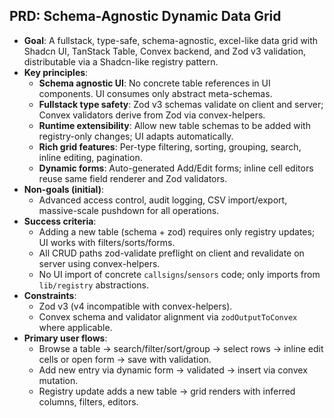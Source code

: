 ## PRD: Schema-Agnostic Dynamic Data Grid

- **Goal**: A fullstack, type-safe, schema-agnostic, excel-like data grid with Shadcn UI, TanStack Table, Convex backend, and Zod v3 validation, distributable via a Shadcn-like registry pattern.
- **Key principles**:
  - **Schema agnostic UI**: No concrete table references in UI components. UI consumes only abstract meta-schemas.
  - **Fullstack type safety**: Zod v3 schemas validate on client and server; Convex validators derive from Zod via convex-helpers.
  - **Runtime extensibility**: Allow new table schemas to be added with registry-only changes; UI adapts automatically.
  - **Rich grid features**: Per-type filtering, sorting, grouping, search, inline editing, pagination.
  - **Dynamic forms**: Auto-generated Add/Edit forms; inline cell editors reuse same field renderer and Zod validators.
- **Non-goals (initial)**:
  - Advanced access control, audit logging, CSV import/export, massive-scale pushdown for all operations.
- **Success criteria**:
  - Adding a new table (schema + zod) requires only registry updates; UI works with filters/sorts/forms.
  - All CRUD paths zod-validate preflight on client and revalidate on server using convex-helpers.
  - No UI import of concrete `callsigns`/`sensors` code; only imports from `lib/registry` abstractions.
- **Constraints**:
  - Zod v3 (v4 incompatible with convex-helpers).
  - Convex schema and validator alignment via `zodOutputToConvex` where applicable.
- **Primary user flows**:
  - Browse a table → search/filter/sort/group → select rows → inline edit cells or open form → save with validation.
  - Add new entry via dynamic form → validated → insert via convex mutation.
  - Registry update adds a new table → grid renders with inferred columns, filters, editors.
